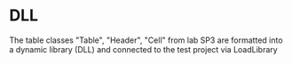 # DLL
The table classes "Table", "Header", "Cell" from lab SP3 are formatted into a dynamic library (DLL) and connected to the test project via LoadLibrary
